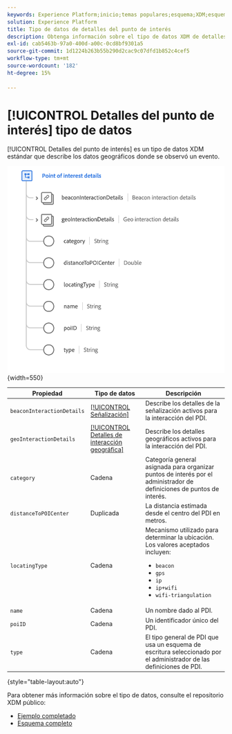 ```yaml
---
keywords: Experience Platform;inicio;temas populares;esquema;XDM;esquemas;esquemas;esquemas;poi;detalles de poi;punto de interés;detalles de punto de interés;tipo de datos;tipo de datos;
solution: Experience Platform
title: Tipo de datos de detalles del punto de interés
description: Obtenga información sobre el tipo de datos XDM de detalles del punto de interés.
exl-id: cab5463b-97a0-400d-a00c-0cd8bf9301a5
source-git-commit: 1d1224b263b55b290d2cac9c07dfd1b852c4cef5
workflow-type: tm+mt
source-wordcount: '182'
ht-degree: 15%

---
```


# [!UICONTROL Detalles del punto de interés] tipo de datos

[!UICONTROL Detalles del punto de interés] es un tipo de datos XDM estándar que describe los datos geográficos donde se observó un evento.

![](../images/data-types/poi-details.png){width=550}

| Propiedad | Tipo de datos | Descripción |
| --- | --- | --- |
| `beaconInteractionDetails` | [[!UICONTROL Señalización]](./beacon.md) | Describe los detalles de la señalización activos para la interacción del PDI. |
| `geoInteractionDetails` | [[!UICONTROL Detalles de interacción geográfica]](./geo-interaction-details.md) | Describe los detalles geográficos activos para la interacción del PDI. |
| `category` | Cadena | Categoría general asignada para organizar puntos de interés por el administrador de definiciones de puntos de interés. |
| `distanceToPOICenter` | Duplicada | La distancia estimada desde el centro del PDI en metros. |
| `locatingType` | Cadena | Mecanismo utilizado para determinar la ubicación. Los valores aceptados incluyen: <ul><li>`beacon`</li><li>`gps`</li><li>`ip`</li><li>`ip+wifi`</li><li>`wifi-triangulation`</li></ul> |
| `name` | Cadena | Un nombre dado al PDI. |
| `poiID` | Cadena | Un identificador único del PDI. |
| `type` | Cadena | El tipo general de PDI que usa un esquema de escritura seleccionado por el administrador de las definiciones de PDI. |

{style="table-layout:auto"}

Para obtener más información sobre el tipo de datos, consulte el repositorio XDM público:

* [Ejemplo completado](https://github.com/adobe/xdm/blob/master/components/datatypes/poi-detail.example.1.json)
* [Esquema completo](https://github.com/adobe/xdm/blob/master/components/datatypes/poi-detail.schema.json)
